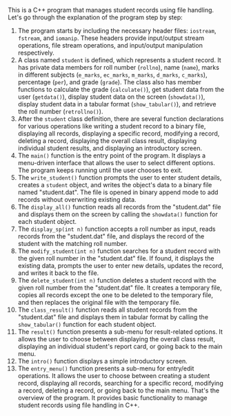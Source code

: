 This is a C++ program that manages student records using file handling. Let's go through the explanation of the program step by step:

1. The program starts by including the necessary header files: `iostream`, `fstream`, and `iomanip`. These headers provide input/output stream operations, file stream operations, and input/output manipulation respectively.
2. A class named `student` is defined, which represents a student record. It has private data members for roll number (`rollno`), name (`name`), marks in different subjects (`e_marks`, `ec_marks`, `m_marks`, `d_marks`, `c_marks`), percentage (`per`), and grade (`grade`). The class also has member functions to calculate the grade (`calculate()`), get student data from the user (`getdata()`), display student data on the screen (`showdata()`), display student data in a tabular format (`show_tabular()`), and retrieve the roll number (`retrollno()`).
3. After the `student` class definition, there are several function declarations for various operations like writing a student record to a binary file, displaying all records, displaying a specific record, modifying a record, deleting a record, displaying the overall class result, displaying individual student results, and displaying an introductory screen.
4. The `main()` function is the entry point of the program. It displays a menu-driven interface that allows the user to select different options. The program keeps running until the user chooses to exit.
5. The `write_student()` function prompts the user to enter student details, creates a `student` object, and writes the object's data to a binary file named "student.dat". The file is opened in binary append mode to add records without overwriting existing data.
6. The `display_all()` function reads all records from the "student.dat" file and displays them on the screen by calling the `showdata()` function for each student object.
7. The `display_sp(int n)` function accepts a roll number as input, reads records from the "student.dat" file, and displays the record of the student with the matching roll number.
8. The `modify_student(int n)` function searches for a student record with the given roll number in the "student.dat" file. If found, it displays the existing data, prompts the user to enter new details, updates the record, and writes it back to the file.
9. The `delete_student(int n)` function deletes a student record with the given roll number from the "student.dat" file. It creates a temporary file, copies all records except the one to be deleted to the temporary file, and then replaces the original file with the temporary file.
10. The `class_result()` function reads all student records from the "student.dat" file and displays them in tabular format by calling the `show_tabular()` function for each student object.
11. The `result()` function presents a sub-menu for result-related options. It allows the user to choose between displaying the overall class result, displaying an individual student's report card, or going back to the main menu.
12. The `intro()` function displays a simple introductory screen.
13. The `entry_menu()` function presents a sub-menu for entry/edit operations. It allows the user to choose between creating a student record, displaying all records, searching for a specific record, modifying a record, deleting a record, or going back to the main menu.
That's the overview of the program. It provides basic functionality to manage student records using file handling in C++.
